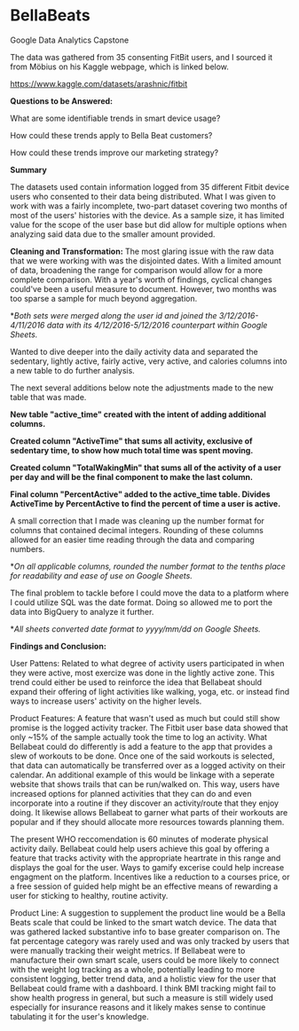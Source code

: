 # BellaBeats
Google Data Analytics Capstone

The data was gathered from 35 consenting FitBit users, and I sourced it from Möbius on his Kaggle webpage, which is linked below.

https://www.kaggle.com/datasets/arashnic/fitbit

**Questions to be Answered:**

What are some identifiable trends in smart device usage?

How could these trends apply to Bella Beat customers?

How could these trends improve our marketing strategy?

**Summary**

The datasets used contain information logged from 35 different Fitbit device users who consented to their data being distributed. What I was given to work with was a fairly incomplete, two-part dataset covering two months of most of the users' histories with the device. As a sample size, it has limited value for the scope of the user base but did allow for multiple options when analyzing said data due to the smaller amount provided.

**Cleaning and Transformation:**
The most glaring issue with the raw data that we were working with was the disjointed dates. With a limited amount of data, broadening the range for comparison would allow for a more complete comparison. With a year's worth of findings, cyclical changes could've been a useful measure to document. However, two months was too sparse a sample for much beyond aggregation.

**Both sets were merged along the user id and joined the 3/12/2016-4/11/2016 data with its 4/12/2016-5/12/2016 counterpart within Google Sheets.*

Wanted to dive deeper into the daily activity data and separated the sedentary, lightly active, fairly active, very active, and calories columns into a new table to do further analysis.

The next several additions below note the adjustments made to the new table that was made.

**New table "active_time" created with the intent of adding additional columns.**

**Created column "ActiveTime" that sums all activity, exclusive of sedentary time, to show how much total time was spent moving.**

**Created column "TotalWakingMin" that sums all of the activity of a user per day and will be the final component to make the last column.**

**Final column "PercentActive" added to the active_time table. Divides ActiveTime by PercentActive to find the percent of time a user is active.**

A small correction that I made was cleaning up the number format for columns that contained decimal integers. Rounding of these columns allowed for an easier time reading through the data and comparing numbers.

**On all applicable columns, rounded the number format to the tenths place for readability and ease of use on Google Sheets.*

The final problem to tackle before I could move the data to a platform where I could utilize SQL was the date format. Doing so allowed me to port the data into BigQuery to analyze it further.

**All sheets converted date format to yyyy/mm/dd on Google Sheets.*



**Findings and Conclusion:**

User Pattens:
Related to what degree of activity users participated in when they were active, most exercize was done in the lightly active zone. This trend could either be used to reinforce the idea that Bellabeat should expand their offering of light activities like walking, yoga, etc. or instead find ways to increase users' activity on the higher levels.

Product Features:
A feature that wasn't used as much but could still show promise is the logged activity tracker. The Fitbit user base data showed that only ~15% of the sample actually took the time to log an activity. What Bellabeat could do differently is add a feature to the app that provides a slew of workouts to be done. Once one of the said workouts is selected, that data can automatically be transferred over as a logged activity on their calendar. An additional example of this would be linkage with a seperate website that shows trails that can be run/walked on. This way, users have increased options for planned activities that they can do and even incorporate into a routine if they discover an activity/route that they enjoy doing. It likewise allows Bellabeat to garner what parts of their workouts are popular and if they should allocate more resources towards planning them.

The present WHO reccomendation is 60 minutes of moderate physical activity daily. Bellabeat could help users achieve this goal by offering a feature that tracks activity with the appropriate heartrate in this range and displays the goal for the user. Ways to gamify excerise could help increase engagment on the platform. Incentives like a reduction to a courses price, or a free session of guided help might be an effective means of rewarding a user for sticking to healthy, routine activity.

Product Line:
A suggestion to supplement the product line would be a Bella Beats scale that could be linked to the smart watch device. The data that was gathered lacked substantive info to base greater comparison on. The fat percentage category was rarely used and was only tracked by users that were manually tracking their weight metrics. If Bellabeat were to manufacture their own smart scale, users could be more likely to connect with the weight log tracking as a whole, potentially leading to more consistent logging, better trend data, and a holistic view for the user that Bellabeat could frame with a dashboard. I think BMI tracking might fail to show health progress in general, but such a measure is still widely used especially for insurance reasons and it likely makes sense to continue tabulating it for the user's knowledge.
